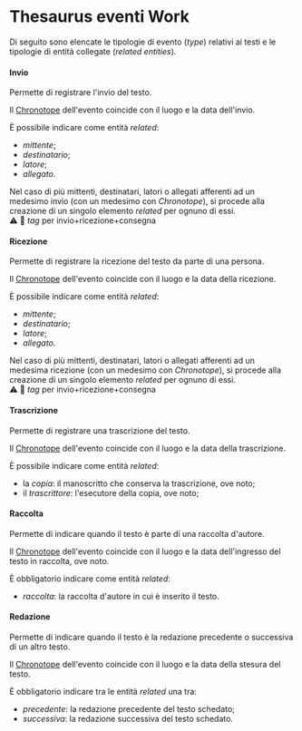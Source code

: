 # Thesaurus eventi Work 
Di seguito sono elencate le tipologie di evento (_type_) relativi ai testi e le tipologie di entità collegate (_related entities_).  


#### Invio 
Permette di registrare l'invio del testo.

Il [Chronotope](Asserted_Chronotope_Brick.md) dell'evento coincide con il luogo e la data dell'invio.   

È possibile indicare come entità _related_:  
* _mittente_;  
* _destinatario_;  
* _latore_;
* _allegato_.

Nel caso di più mittenti, destinatari, latori o allegati afferenti ad un medesimo invio (con un medesimo con _Chronotope_), si procede alla creazione di un singolo elemento _related_ per ognuno di essi.  
⚠️ 🚧 _tag_ per invio+ricezione+consegna  

#### Ricezione  
Permette di registrare la ricezione del testo da parte di una persona.  

Il [Chronotope](Asserted_Chronotope_Brick.md) dell'evento coincide con il luogo e la data della ricezione.   

È possibile indicare come entità _related_:  
* _mittente_;  
* _destinatario_;  
* _latore_;  
* _allegato_.

Nel caso di più mittenti, destinatari, latori o allegati afferenti ad un medesima ricezione (con un medesimo con _Chronotope_), si procede alla creazione di un singolo elemento _related_ per ognuno di essi.  
⚠️ 🚧 _tag_ per invio+ricezione+consegna  

#### Trascrizione
Permette di registrare una trascrizione del testo.

Il [Chronotope](Asserted_Chronotope_Brick.md) dell'evento coincide con il luogo e la data della trascrizione.   

È possibile indicare come entità _related_:  
* la _copia_: il manoscritto che conserva la trascrizione, ove noto;
* il _trascrittore_: l'esecutore della copia, ove noto;

#### Raccolta
Permette di indicare quando il testo è parte di una raccolta d'autore.

Il [Chronotope](Asserted_Chronotope_Brick.md) dell'evento coincide con il luogo e la data dell'ingresso del testo in raccolta, ove noto.

È obbligatorio indicare come entità _related_:  
* _raccolta_: la raccolta d'autore in cui è inserito il testo.  

#### Redazione
Permette di indicare quando il testo è la redazione precedente o successiva di un altro testo.

Il [Chronotope](Asserted_Chronotope_Brick.md) dell'evento coincide con il luogo e la data della stesura del testo.

È obbligatorio indicare tra le entità _related_ una tra:
* _precedente_: la redazione precedente del testo schedato;
* _successiva_: la redazione successiva del testo schedato.
